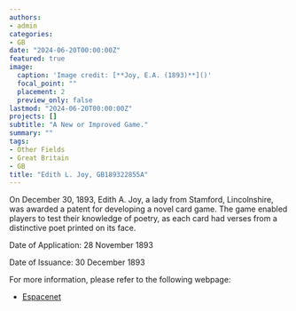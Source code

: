 ```yaml
---
authors:
- admin
categories:
- GB
date: "2024-06-20T00:00:00Z"
featured: true
image:
  caption: 'Image credit: [**Joy, E.A. (1893)**]()'
  focal_point: ""
  placement: 2
  preview_only: false
lastmod: "2024-06-20T00:00:00Z"
projects: []
subtitle: "A New or Improved Game."
summary: ""
tags:
- Other Fields
- Great Britain 
- GB
title: "Edith L. Joy, GB189322855A"
---
```

On December 30, 1893, Edith A. Joy, a lady from Stamford, Lincolnshire, was awarded a patent for developing a novel card game. The game enabled players to test their knowledge of poetry, as each card had verses from a distinctive poet printed on its face.

Date of Application: 28 November 1893

Date of Issuance: 30 December 1893

For more information, please refer to the following webpage: 

- [Espacenet](https://worldwide.espacenet.com/patent/search/family/032348778/publication/GB189322855A?q=pn%3DGB189322855A)
